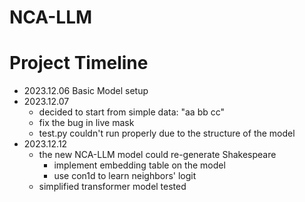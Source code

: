 # NCA-LLM

# Project Timeline
* 2023.12.06 Basic Model setup
* 2023.12.07 
  - decided to start from simple data: "aa bb cc"
  - fix the bug in live mask
  - test.py couldn't run properly due to the structure of the model
* 2023.12.12
  - the new NCA-LLM model could re-generate Shakespeare 
    - implement embedding table on the model
    - use con1d to learn neighbors' logit
  - simplified transformer model tested
